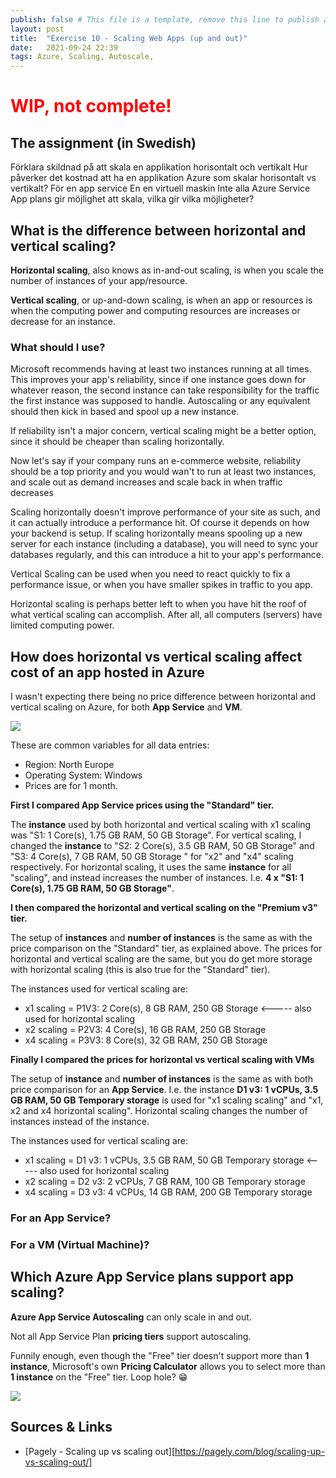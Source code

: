 ```yaml
---
publish: false # This file is a template, remove this line to publish a new post created from it
layout: post
title:  "Exercise 10 - Scaling Web Apps (up and out)"
date:   2021-09-24 22:39
tags: Azure, Scaling, Autoscale, 
---
```


<h1 style="color:red;">WIP, not complete!</h1>


## The assignment (in Swedish)

Förklara skildnad på att skala en applikation horisontalt och vertikalt
Hur påverker det kostnad att ha en applikation Azure som skalar horisontalt vs vertikalt?
    För en app service
    En en virtuell maskin
Inte alla Azure Service App plans gir möjlighet att skala, vilka gir vilka möjligheter?


## What is the difference between horizontal and vertical scaling?

**Horizontal scaling**, also knows as in-and-out scaling, is when you scale the number of instances of your app/resource.

**Vertical scaling**, or up-and-down scaling, is when an app or resources is when the computing power and computing resources are increases or decrease for an instance.

### What should I use?

Microsoft recommends having at least two instances running at all times. This improves your app's reliability, since if one instance goes down for whatever reason, the second instance can take responsibility for the traffic the first instance was supposed to handle. Autoscaling or any equivalent should then kick in based and spool up a new instance.

If reliability isn't a major concern, vertical scaling might be a better option, since it should be cheaper than scaling horizontally.

Now let's say if your company runs an e-commerce website, reliability should be a top priority and you would wan't to run at least two instances, and scale out as demand increases and scale back in when traffic decreases

Scaling horizontally doesn't improve performance of your site as such, and it can actually introduce a performance hit. Of course it depends on how your backend is setup. If scaling horizontally means spooling up a new server for each instance (including a database), you will need to sync your databases regularly, and this can introduce a hit to your app's performance.

Vertical Scaling can be used when you need to react quickly to fix a performance issue, or when you have smaller spikes in traffic to you app.

Horizontal scaling is perhaps better left to when you have hit the roof of what vertical scaling can accomplish. After all, all computers (servers) have limited computing power.


## How does horizontal vs vertical scaling affect cost of an app hosted in Azure

I wasn't expecting there being no price difference between horizontal and vertical scaling on Azure, for both **App Service** and **VM**.

![](/Molnapplikationer-Blogg/data/images/exercise-9-monitoring-cloud-apps/assignment-9-diagram.png)

These are common variables for all data entries:
- Region: North Europe
- Operating System: Windows
- Prices are for 1 month.

**First I compared **App Service** prices using the "Standard" tier.**

The **instance** used by both horizontal and vertical scaling with x1 scaling was "S1: 1 Core(s), 1.75 GB RAM, 50 GB Storage".
For vertical scaling, I changed the **instance** to "S2: 2 Core(s), 3.5 GB RAM, 50 GB Storage" and "S3: 4 Core(s), 7 GB RAM, 50 GB Storage
" for "x2" and "x4" scaling respectively. 
For horizontal scaling, it uses the same **instance** for all "scaling", and instead increases the number of instances. I.e. **4 x "S1: 1 Core(s), 1.75 GB RAM, 50 GB Storage"**.


**I then compared the horizontal and vertical scaling on the "Premium v3" tier.**

The setup of **instances** and **number of instances** is the same as with the price comparison on the "Standard" tier, as explained above.
The prices for horizontal and vertical scaling are the same, but you do get more storage with horizontal scaling (this is also true for the "Standard" tier).

The instances used for vertical scaling are:
- x1 scaling = P1V3: 2 Core(s), 8 GB RAM, 250 GB Storage   <----- also used for horizontal scaling
- x2 scaling = P2V3: 4 Core(s), 16 GB RAM, 250 GB Storage
- x4 scaling = P3V3: 8 Core(s), 32 GB RAM, 250 GB Storage



**Finally I compared the prices for horizontal vs vertical scaling with VMs**

The setup of **instance** and **number of instances** is the same as with both price comparison for an **App Service**. I.e. the instance **D1 v3: 1 vCPUs, 3.5 GB RAM, 50 GB Temporary storage** is used for "x1 scaling scaling" and "x1, x2 and x4 horizontal scaling". Horizontal scaling changes the number of instances instead of the instance.

The instances used for vertical scaling are:
- x1 scaling = D1 v3: 1 vCPUs, 3.5 GB RAM, 50 GB Temporary storage   <----- also used for horizontal scaling
- x2 scaling = D2 v3: 2 vCPUs, 7 GB RAM, 100 GB Temporary storage
- x4 scaling = D3 v3: 4 vCPUs, 14 GB RAM, 200 GB Temporary storage



### For an **App Service**?

### For a VM (Virtual Machine)?


## Which Azure App Service plans support app scaling?

**Azure App Service Autoscaling** can only scale in and out.

Not all App Service Plan **pricing tiers** support autoscaling.

Funnily enough, even though the "Free" tier doesn't support more than **1 instance**, Microsoft's own **Pricing Calculator** allows you to select more than **1 instance** on the "Free" tier. Loop hole? 😁

![](/Molnapplikationer-Blogg/data/images/exercise-9-monitoring-cloud-apps/azure-pricing-weird-bug-free-tier-number-of-instances.png)


## Sources & Links
- [Pagely - Scaling up vs scaling out][https://pagely.com/blog/scaling-up-vs-scaling-out/]


[url-id]: url
